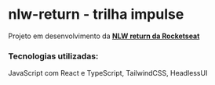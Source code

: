 # nlw-return - trilha impulse

Projeto em desenvolvimento da **[NLW return da Rocketseat](https://lp.rocketseat.com.br/nlw-return?utm_source=rocketseat&utm_medium=modal&utm_campaign=capture-NLW08&utm_term=organic&utm_content=capture-nlw08#embarque)**

### Tecnologias utilizadas:

JavaScript com React e TypeScript, TailwindCSS, HeadlessUI

